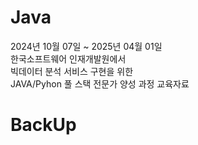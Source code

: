 # Java
2024년 10월 07일 ~ 2025년 04월 01일  
한국소프트웨어 인재개발원에서  
빅데이터 분석 서비스 구현을 위한  
JAVA/Pyhon 풀 스택 전문가 양성 과정 교육자료  
# BackUp
